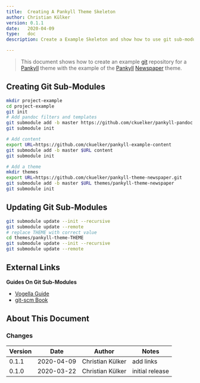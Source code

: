 ```yaml
---
title:  Creating A Pankyll Theme Skeleton
author: Christian Külker
version: 0.1.1
date:   2020-04-09
type:   doc
description: Create a Example Skeleton and show how to use git sub-modules

---
```


> This document shows how to create an example [git] repository for a [Pankyll]
> theme with the example of the [Pankyll] [Newspaper] theme.

## Creating Git Sub-Modules

```bash
mkdir project-example
cd project-example
git init
# Add pandoc filters and templates
git submodule add -b master https://github.com/ckuelker/pankyll-pandoc pandoc
git submodule init

# Add content
export URL=https://github.com/ckuelker/pankyll-example-content
git submodule add -b master $URL content
git submodule init

# Add a theme
mkdir themes
export URL=https://github.com/ckuelker/pankyll-theme-newspaper.git
git submodule add -b master $URL themes/pankyll-theme-newspaper
git submodule init
```

## Updating Git Sub-Modules

```bash
git submodule update --init --recursive
git submodule update --remote
# replace THEME with correct value
cd themes/pankyll-theme-THEME
git submodule update --init --recursive
git submodule update --remote
```

## External Links

**Guides On Git Sub-Modules**

* [Vogella Guide](https://www.vogella.com/tutorials/GitSubmodules/article.html)
* [git-scm Book](https://git-scm.com/book/en/v2/Git-Tools-Submodules)

## About This Document

### Changes

| Version | Date       | Author           | Notes                             |
| ------- | ---------- | ---------------- | --------------------------------- |
| 0.1.1   | 2020-04-09 | Christian Külker | add links                         |
| 0.1.0   | 2020-03-22 | Christian Külker | initial release                   |

[features]: /en_US/Pankyll/pankyll-features.html
[git]: https://git-scm.com/
[HTML]: https://en.wikipedia.org/wiki/HTML
[Markdown]: https://en.wikipedia.org/wiki/Markdown
[more about Pankyll]: /en_US/Pankyll/
[Newspaper]: /en_US/Pankyll-Themes/pankyll-theme-newspaper.html
[Newspaper theme example]: https://github.com/ckuelker/pankyll-theme-newspaper-example
[Pandoc]: https://pandoc.org/
[Pankyll]: https://www.pankyll.org/
[pankyll-documentation]: https://github.com/ckuelker/pankyll-documentation
[Pankyll repository]: https://github.com/ckuelker/pankyll
[PDF]: https://en.wikipedia.org/wiki/PDF
[Python]:  https://www.python.org/
[Rankle theme example]: /en_US/Pankyll-Theme-Examples/pankyll-theme-rankle-example.html
[Rankle]: /en_US/Pankyll-Themes/pankyll-theme-rankle.html
[themes]: /en_US/Pankyll-Themes/
[URL]: https://en.wikipedia.org/wiki/URL
[YAML]: https://yaml.org/

